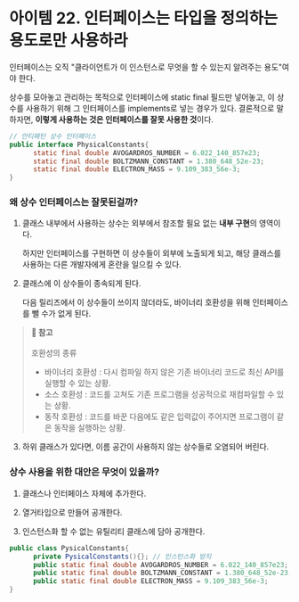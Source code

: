 # 아이템 22. 인터페이스는 타입을 정의하는 용도로만 사용하라

인터페이스는 오직 "클라이언트가 이 인스턴스로 무엇을 할 수 있는지 알려주는 용도"여야 한다.

상수를 모아놓고 관리하는 목적으로 인터페이스에 static final 필드만 넣어놓고, 이 상수를 사용하기 위해 그 인터페이스를 implements로 넣는 경우가 있다. 결론적으로 말하자면, **이렇게 사용하는 것은 인터페이스를 잘못 사용한 것**이다.

```JAVA
// 안티패턴 상수 인터페이스
public interface PhysicalConstants{
      static final double AVOGARDROS_NUMBER = 6.022_140_857e23;
      static final double BOLTZMANN_CONSTANT = 1.380_648_52e-23;
      static final double ELECTRON_MASS = 9.109_383_56e-3;
}
```

### 왜 상수 인터페이스는 잘못된걸까?

1. 클래스 내부에서 사용하는 상수는 외부에서 참조할 필요 없는 **내부 구현**의 영역이다.

    하지만 인터페이스를 구현하면 이 상수들이 외부에 노출되게 되고, 해당 클래스를 사용하는 다른 개발자에게 혼란을 일으킬 수 있다.

2. 클래스에 이 상수들이 종속되게 된다.

    다음 릴리즈에서 이 상수들이 쓰이지 않더라도, 바이너리 호환성을 위해 인터페이스를 뺄 수가 없게 된다.

> **📌 참고**<br><br>
> 호환성의 종류
> * 바이너리 호환성 : 다시 컴파일 하지 않은 기존 바이너리 코드로 최신 API를 실행할 수 있는 상황.
> * 소스 호환성 : 코드를 고쳐도 기존 프로그램을 성공적으로 재컴파일할 수 있는 상황.
> * 동작 호환성 : 코드를 바꾼 다음에도 같은 입력값이 주어지면 프로그램이 같은 동작을 실행하는 상황.

3. 하위 클래스가 있다면, 이름 공간이 사용하지 않는 상수들로 오염되어 버린다.

### 상수 사용을 위한 대안은 무엇이 있을까?

1. 클래스나 인터페이스 자체에 추가한다.

2. 열거타입으로 만들어 공개한다.

3. 인스턴스화 할 수 없는 유틸리티 클래스에 담아 공개한다.

```JAVA
public class PysicalConstants{
      private PysicalConstants(){}; // 인스턴스화 방지
      public static final double AVOGARDROS_NUMBER = 6.022_140_857e23;
      public static final double BOLTZMANN_CONSTANT = 1.380_648_52e-23;
      public static final double ELECTRON_MASS = 9.109_383_56e-3;
}
```